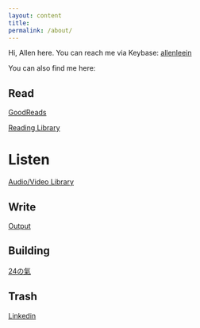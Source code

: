```yaml
---
layout: content
title: 
permalink: /about/
---
```


Hi, Allen here. You can reach me via Keybase: [allenleein](https://keybase.io/allenleein)

You can also find me here:

## Read

[GoodReads](https://www.goodreads.com/user/show/20146841-allen)

[Reading Library](https://allenleein.github.io/brains/read/)


# Listen

[Audio/Video Library](https://allenleein.github.io/brains/listen/)

## Write

[Output](https://allenleein.github.io/brains/output/)


## Building

[24の氣](https://www.producthunt.com/upcoming/24-24-energy)


## Trash

[Linkedin](https://www.linkedin.com/in/allen-lee-52b16378/)








